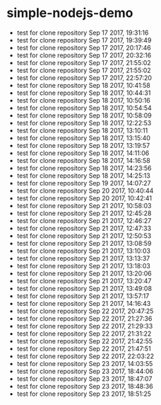 # simple-nodejs-demo
* test for clone repository Sep 17 2017, 19:31:16
* test for clone repository Sep 17 2017, 19:39:49
* test for clone repository Sep 17 2017, 20:17:46
* test for clone repository Sep 17 2017, 20:32:16
* test for clone repository Sep 17 2017, 21:55:02
* test for clone repository Sep 17 2017, 21:55:02
* test for clone repository Sep 17 2017, 22:57:20
* test for clone repository Sep 18 2017, 10:41:58
* test for clone repository Sep 18 2017, 10:44:31
* test for clone repository Sep 18 2017, 10:50:16
* test for clone repository Sep 18 2017, 10:54:54
* test for clone repository Sep 18 2017, 10:58:09
* test for clone repository Sep 18 2017, 12:22:53
* test for clone repository Sep 18 2017, 13:10:11
* test for clone repository Sep 18 2017, 13:15:40
* test for clone repository Sep 18 2017, 13:19:57
* test for clone repository Sep 18 2017, 14:11:06
* test for clone repository Sep 18 2017, 14:16:58
* test for clone repository Sep 18 2017, 14:23:56
* test for clone repository Sep 18 2017, 14:25:13
* test for clone repository Sep 19 2017, 14:07:27
* test for clone repository Sep 20 2017, 10:40:44
* test for clone repository Sep 20 2017, 10:42:41
* test for clone repository Sep 21 2017, 10:58:03
* test for clone repository Sep 21 2017, 12:45:28
* test for clone repository Sep 21 2017, 12:46:27
* test for clone repository Sep 21 2017, 12:47:33
* test for clone repository Sep 21 2017, 12:50:53
* test for clone repository Sep 21 2017, 13:08:59
* test for clone repository Sep 21 2017, 13:10:03
* test for clone repository Sep 21 2017, 13:13:37
* test for clone repository Sep 21 2017, 13:18:03
* test for clone repository Sep 21 2017, 13:20:06
* test for clone repository Sep 21 2017, 13:20:47
* test for clone repository Sep 21 2017, 13:49:08
* test for clone repository Sep 21 2017, 13:57:17
* test for clone repository Sep 21 2017, 14:16:43
* test for clone repository Sep 22 2017, 20:47:25
* test for clone repository Sep 22 2017, 21:27:36
* test for clone repository Sep 22 2017, 21:29:33
* test for clone repository Sep 22 2017, 21:31:22
* test for clone repository Sep 22 2017, 21:42:55
* test for clone repository Sep 22 2017, 21:47:51
* test for clone repository Sep 22 2017, 22:03:22
* test for clone repository Sep 23 2017, 14:03:55
* test for clone repository Sep 23 2017, 18:44:06
* test for clone repository Sep 23 2017, 18:47:07
* test for clone repository Sep 23 2017, 18:48:36
* test for clone repository Sep 23 2017, 18:51:25
